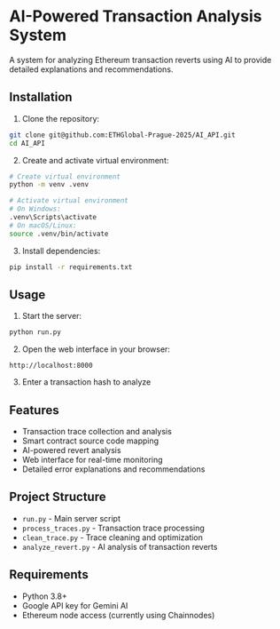 # AI-Powered Transaction Analysis System

A system for analyzing Ethereum transaction reverts using AI to provide detailed explanations and recommendations.

## Installation

1. Clone the repository:
```bash
git clone git@github.com:ETHGlobal-Prague-2025/AI_API.git
cd AI_API
```

2. Create and activate virtual environment:
```bash
# Create virtual environment
python -m venv .venv

# Activate virtual environment
# On Windows:
.venv\Scripts\activate
# On macOS/Linux:
source .venv/bin/activate
```

3. Install dependencies:
```bash
pip install -r requirements.txt
```

## Usage

1. Start the server:
```bash
python run.py
```

2. Open the web interface in your browser:
```
http://localhost:8000
```

3. Enter a transaction hash to analyze

## Features

- Transaction trace collection and analysis
- Smart contract source code mapping
- AI-powered revert analysis
- Web interface for real-time monitoring
- Detailed error explanations and recommendations

## Project Structure

- `run.py` - Main server script
- `process_traces.py` - Transaction trace processing
- `clean_trace.py` - Trace cleaning and optimization
- `analyze_revert.py` - AI analysis of transaction reverts

## Requirements

- Python 3.8+
- Google API key for Gemini AI
- Ethereum node access (currently using Chainnodes) 